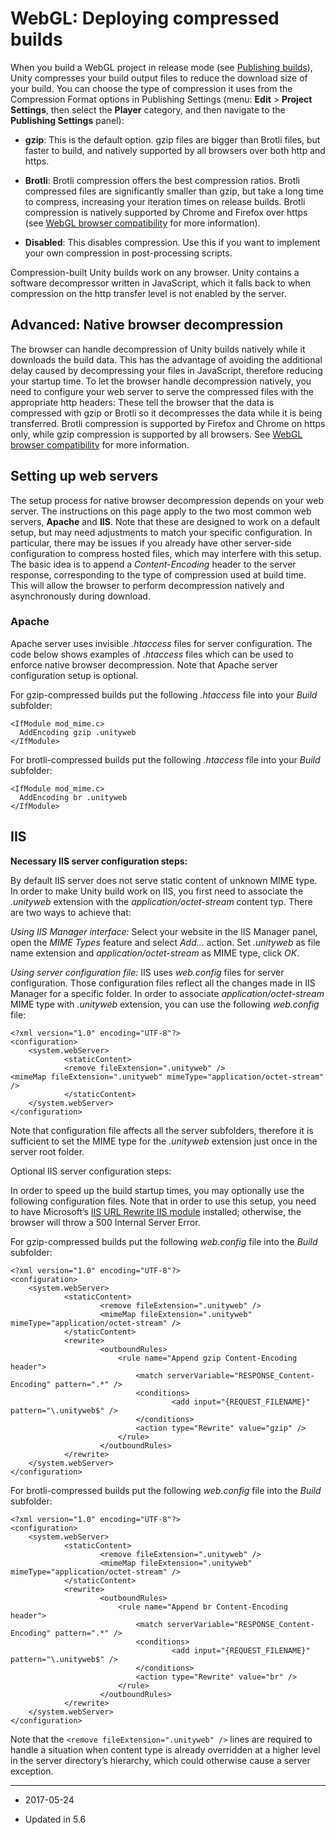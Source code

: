# WebGL: Deploying compressed builds

When you build a WebGL project in release mode (see [Publishing builds](PublishingBuilds)), Unity compresses your build output files to reduce the download size of your build. You can choose the type of compression it uses from the Compression Format options in Publishing Settings (menu: __Edit__ > __Project Settings__, then select the __Player__ category, and then navigate to the __Publishing Settings__ panel):

* __gzip__: This is the default option. gzip files are bigger than Brotli files, but faster to build, and natively supported by all browsers over both http and https.

* __Brotli__: Brotli compression offers the best compression ratios. Brotli compressed files are significantly smaller than gzip, but take a long time to compress, increasing your iteration times on release builds. Brotli compression is natively supported by Chrome and Firefox over https (see [WebGL browser compatibility](webgl-browsercompatibility) for more information).

* __Disabled__: This disables compression. Use this if you want to implement your own compression in post-processing scripts.

Compression-built Unity builds work on any browser. Unity contains a software decompressor written in JavaScript, which it falls back to when compression on the http transfer level is not enabled by the server.

## Advanced: Native browser decompression

The browser can handle decompression of Unity builds natively while it downloads the build data. This has the advantage of avoiding the additional delay caused by decompressing your files in JavaScript, therefore reducing your startup time. To let the browser handle decompression natively, you need to configure your web server to serve the compressed files with the appropriate http headers: These tell the browser that the data is compressed with gzip or Brotli so it decompresses the data while it is being transferred. Brotli compression is supported by Firefox and Chrome on https only, while gzip compression is supported by all browsers. See [WebGL browser compatibility](webgl-browsercompatibility) for more information.

## Setting up web servers

The setup process for native browser decompression depends on your web server. The instructions on this page apply to the two most common web servers, __Apache__ and __IIS__. Note that these are designed to work on a default setup, but may need adjustments to match your specific configuration. In particular, there may be issues if you already have other server-side configuration to compress hosted files, which may interfere with this setup. The basic idea is to append a *Content-Encoding* header to the server response, corresponding to the type of compression used at build time. This will allow the browser to perform decompression natively and asynchronously during download.

### Apache

Apache server uses invisible *.htaccess* files for server configuration. The code below shows examples of *.htaccess* files which can be used to enforce native browser decompression. Note that Apache server configuration setup is optional.

For gzip-compressed builds put the following *.htaccess* file into your *Build* subfolder:

```
<IfModule mod_mime.c>
  AddEncoding gzip .unityweb
</IfModule>
```


For brotli-compressed builds put the following *.htaccess* file into your *Build* subfolder:

```
<IfModule mod_mime.c>
  AddEncoding br .unityweb
</IfModule>
```

## IIS

__Necessary IIS server configuration steps:__

By default IIS server does not serve static content of unknown MIME type. In order to make Unity build work on IIS, you first need to associate the *.unityweb* extension with the *application/octet-stream* content typ. There are two ways to achieve that:

*Using IIS Manager interface:*
Select your website in the IIS Manager panel, open the *MIME Types* feature and select *Add…* action. Set *.unityweb* as file name extension and *application/octet-stream* as MIME type, click *OK*.

*Using server configuration file:*
IIS uses *web.config* files for server configuration. Those configuration files reflect all the changes made in IIS Manager for a specific folder. In order to associate *application/octet-stream* MIME type with *.unityweb* extension, you can use the following *web.config* file:

```
<?xml version="1.0" encoding="UTF-8"?>
<configuration>
	<system.webServer>
    		<staticContent>
        	<remove fileExtension=".unityweb" />
<mimeMap fileExtension=".unityweb" mimeType="application/octet-stream" />
    		</staticContent>
	</system.webServer>
</configuration>
```

Note that configuration file affects all the server subfolders, therefore it is sufficient to set the MIME type for the *.unityweb* extension just once in the server root folder.

Optional IIS server configuration steps:


In order to speed up the build startup times, you may optionally use the following configuration files. Note that in order to use this setup, you need to have Microsoft’s [IIS URL Rewrite IIS module](http://www.iis.net/downloads/microsoft/url-rewrite) installed; otherwise, the browser will throw a 500 Internal Server Error.

For gzip-compressed builds put the following *web.config* file into the *Build* subfolder:

```
<?xml version="1.0" encoding="UTF-8"?>
<configuration>
	<system.webServer>
    		<staticContent>
        			<remove fileExtension=".unityweb" />
        			<mimeMap fileExtension=".unityweb" mimeType="application/octet-stream" />
    		</staticContent>
    		<rewrite>
        			<outboundRules>
            			<rule name="Append gzip Content-Encoding header">
                			<match serverVariable="RESPONSE_Content-Encoding" pattern=".*" />
                			<conditions>
                    				<add input="{REQUEST_FILENAME}" pattern="\.unityweb$" />
                			</conditions>
                			<action type="Rewrite" value="gzip" />
            			</rule>
        			</outboundRules>
    		</rewrite>
	</system.webServer>
</configuration>
```

For brotli-compressed builds put the following *web.config* file into the *Build* subfolder:

```
<?xml version="1.0" encoding="UTF-8"?>
<configuration>
	<system.webServer>
    		<staticContent>
        			<remove fileExtension=".unityweb" />
        			<mimeMap fileExtension=".unityweb" mimeType="application/octet-stream" />
    		</staticContent>
    		<rewrite>
        			<outboundRules>
            			<rule name="Append br Content-Encoding header">
                			<match serverVariable="RESPONSE_Content-Encoding" pattern=".*" />
                			<conditions>
                    				<add input="{REQUEST_FILENAME}" pattern="\.unityweb$" />
                			</conditions>
                			<action type="Rewrite" value="br" />
            			</rule>
        			</outboundRules>
    		</rewrite>
	</system.webServer>
</configuration>

```

Note that the `<remove fileExtension=".unityweb" />` lines are required to handle a situation when content type is already overridden at a higher level in the server directory’s hierarchy, which could otherwise cause a server exception.

----
*  <span class="page-edit">2017-05-24  <!-- include IncludeTextAmendPageNoEdit --></span>

* <span class="page-history">Updated in 5.6</span>


